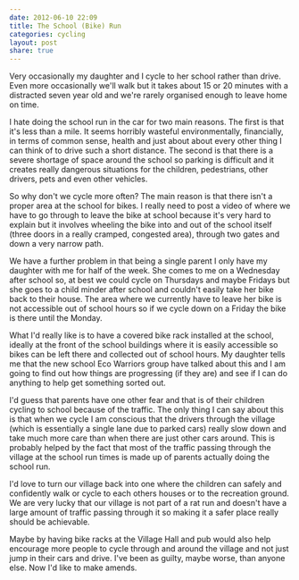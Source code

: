 ```yaml
---
date: 2012-06-10 22:09
title: The School (Bike) Run
categories: cycling
layout: post
share: true
---
```


Very occasionally my daughter and I cycle to her school rather than drive. Even more occasionally we'll walk but it takes about 15 or 20 minutes with a distracted seven year old and we're rarely organised enough to leave home on time.

I hate doing the school run in the car for two main reasons. The first is that it's less than a mile. It seems horribly wasteful environmentally, financially, in terms of common sense, health and just about about every other thing I can think of to drive such a short distance. The second is that there is a severe shortage of space around the school so parking is difficult and it creates really dangerous situations for the children, pedestrians, other drivers, pets and even other vehicles.

So why don't we cycle more often? The main reason is that there isn't a proper area at the school for bikes. I really need to post a video of where we have to go through to leave the bike at school because it's very hard to explain but it involves wheeling the bike into and out of the school itself (three doors in a really cramped, congested area), through two gates and down a very narrow path.

We have a further problem in that being a single parent I only have my daughter with me for half of the week. She comes to me on a Wednesday after school so, at best we could cycle on Thursdays and maybe Fridays but she goes to a child minder after school and couldn't easily take her bike back to their house. The area where we currently have to leave her bike is not accessible out of school hours so if we cycle down on a Friday the bike is there until the Monday.

What I'd really like is to have a covered bike rack installed at the school, ideally at the front of the school buildings where it is easily accessible so bikes can be left there and collected out of school hours. My daughter tells me that the new school Eco Warriors group have talked about this and I am going to find out how things are progressing (if they are) and see if I can do anything to help get something sorted out.

I'd guess that parents have one other fear and that is of their children cycling to school because of the traffic. The only thing I can say about this is that when we cycle I am conscious that the drivers through the village (which is essentially a single lane due to parked cars) really slow down and take much more care than when there are just other cars around. This is probably helped by the fact that most of the traffic passing through the village at the school run times is made up of parents actually doing the school run.

I'd love to turn our village back into one where the children can safely and confidently walk or cycle to each others houses or to the recreation ground. We are very lucky that our village is not part of a rat run and doesn't have a large amount of traffic passing through it so making it a safer place really should be achievable.

Maybe by having bike racks at the Village Hall and pub would also help encourage more people to cycle through and around the village and not just jump in their cars and drive. I've been as guilty, maybe worse, than anyone else. Now I'd like to make amends.

